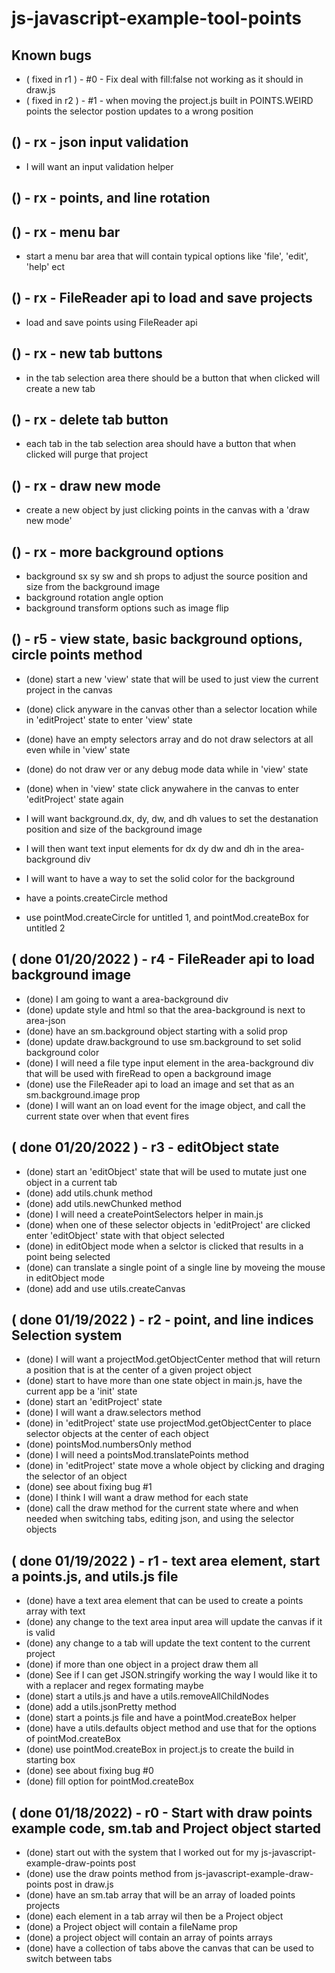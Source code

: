 # js-javascript-example-tool-points

## Known bugs
* ( fixed in r1 ) - #0 - Fix deal with fill:false not working as it should in draw.js 
* ( fixed in r2 ) - #1 - when moving the project.js built in POINTS.WEIRD points the selector postion updates to a wrong position 

<!-- Maintenance -->

## () - rx - json input validation
* I will want an input validation helper

<!-- Additional Features -->

## () - rx - points, and line rotation

## () - rx - menu bar
* start a menu bar area that will contain typical options like 'file', 'edit', 'help' ect

## () - rx - FileReader api to load and save projects
* load and save points using FileReader api

## () - rx - new tab buttons
* in the tab selection area there should be a button that when clicked will create a new tab

## () - rx - delete tab button
* each tab in the tab selection area should have a button that when clicked will purge that project

## () - rx - draw new mode
* create a new object by just clicking points in the canvas with a 'draw new mode'

## () - rx - more background options
* background sx sy sw and sh props to adjust the source position and size from the background image
* background rotation angle option
* background transform options such as image flip

## () - r5 - view state, basic background options, circle points method
* (done) start a new 'view' state that will be used to just view the current project in the canvas
* (done) click anyware in the canvas other than a selector location while in 'editProject' state to enter 'view' state
* (done) have an empty selectors array and do not draw selectors at all even while in 'view' state
* (done) do not draw ver or any debug mode data while in 'view' state
* (done) when in 'view' state click anywahere in the canvas to enter 'editProject' state again

* I will want background.dx, dy, dw, and dh values to set the destanation position and size of the background image
* I will then want text input elements for dx dy dw and dh in the area-background div
* I will want to have a way to set the solid color for the background

* have a points.createCircle method
* use pointMod.createCircle for untitled 1, and pointMod.createBox for untitled 2

<!-- Minimum Viable Product -->

## ( done 01/20/2022 ) - r4 - FileReader api to load background image
* (done) I am going to want a area-background div
* (done) update style and html so that the area-background is next to area-json
* (done) have an sm.background object starting with a solid prop
* (done) update draw.background to use sm.background to set solid background color
* (done) I will need a file type input element in the area-background div that will be used with fireRead to open a background image
* (done) use the FileReader api to load an image and set that as an sm.background.image prop
* (done) I will want an on load event for the image object, and call the current state over when that event fires

## ( done 01/20/2022 ) - r3 - editObject state
* (done) start an 'editObject' state that will be used to mutate just one object in a current tab
* (done) add utils.chunk method
* (done) add utils.newChunked method
* (done) I will need a createPointSelectors helper in main.js
* (done) when one of these selector objects in 'editProject' are clicked enter 'editObject' state with that object selected
* (done) in editObject mode when a selctor is clicked that results in a point being selected
* (done) can translate a single point of a single line by moveing the mouse in editObject mode
* (done) add and use utils.createCanvas

## ( done 01/19/2022 ) - r2 - point, and line indices Selection system
* (done) I will want a projectMod.getObjectCenter method that will return a position that is at the center of a given project object
* (done) start to have more than one state object in main.js, have the current app be a 'init' state
* (done) start an 'editProject' state
* (done) I will want a draw.selectors method
* (done) in 'editProject' state use projectMod.getObjectCenter to place selector objects at the center of each object
* (done) pointsMod.numbersOnly method
* (done) I will need a pointsMod.translatePoints method
* (done) in 'editProject' state move a whole object by clicking and draging the selector of an object
* (done) see about fixing bug #1
* (done) I think I will want a draw method for each state
* (done) call the draw method for the current state where and when needed when switching tabs, editing json, and using the selector objects

## ( done 01/19/2022 ) - r1 - text area element, start a points.js, and utils.js file
* (done) have a text area element that can be used to create a points array with text
* (done) any change to the text area input area will update the canvas if it is valid
* (done) any change to a tab will update the text content to the current project
* (done) if more than one object in a project draw them all
* (done) See if I can get JSON.stringify working the way I would like it to with a replacer and regex formating maybe
* (done) start a utils.js and have a utils.removeAllChildNodes
* (done) add a utils.jsonPretty method
* (done) start a points.js file and have a pointMod.createBox helper
* (done) have a utils.defaults object method and use that for the options of pointMod.createBox
* (done) use pointMod.createBox in project.js to create the build in starting box
* (done) see about fixing bug #0
* (done) fill option for pointMod.createBox

## ( done 01/18/2022) - r0 - Start with draw points example code, sm.tab and Project object started
* (done) start out with the system that I worked out for my js-javascript-example-draw-points post
* (done) use the draw points method from js-javascript-example-draw-points post in draw.js
* (done) have an sm.tab array that will be an array of loaded points projects
* (done) each element in a tab array wil then be a Project object
* (done) a Project object will contain a fileName prop
* (done) a project object will contain an array of points arrays
* (done) have a collection of tabs above the canvas that can be used to switch between tabs